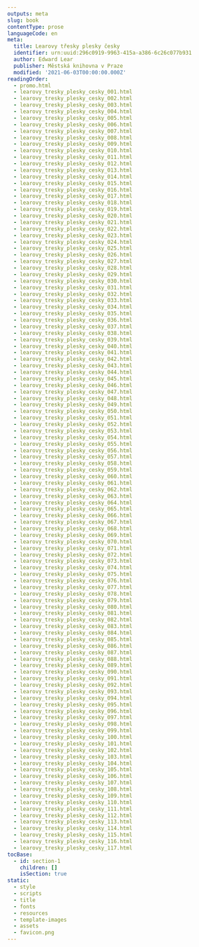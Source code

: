 ```yaml
---
outputs: meta
slug: book
contentType: prose
languageCode: en
meta:
  title: Learovy třesky plesky česky
  identifier: urn:uuid:296c0919-9963-415a-a386-6c26c077b931
  author: Edward Lear
  publisher: Městská knihovna v Praze
  modified: '2021-06-03T00:00:00.000Z'
readingOrder:
  - promo.html
  - learovy_tresky_plesky_cesky_001.html
  - learovy_tresky_plesky_cesky_002.html
  - learovy_tresky_plesky_cesky_003.html
  - learovy_tresky_plesky_cesky_004.html
  - learovy_tresky_plesky_cesky_005.html
  - learovy_tresky_plesky_cesky_006.html
  - learovy_tresky_plesky_cesky_007.html
  - learovy_tresky_plesky_cesky_008.html
  - learovy_tresky_plesky_cesky_009.html
  - learovy_tresky_plesky_cesky_010.html
  - learovy_tresky_plesky_cesky_011.html
  - learovy_tresky_plesky_cesky_012.html
  - learovy_tresky_plesky_cesky_013.html
  - learovy_tresky_plesky_cesky_014.html
  - learovy_tresky_plesky_cesky_015.html
  - learovy_tresky_plesky_cesky_016.html
  - learovy_tresky_plesky_cesky_017.html
  - learovy_tresky_plesky_cesky_018.html
  - learovy_tresky_plesky_cesky_019.html
  - learovy_tresky_plesky_cesky_020.html
  - learovy_tresky_plesky_cesky_021.html
  - learovy_tresky_plesky_cesky_022.html
  - learovy_tresky_plesky_cesky_023.html
  - learovy_tresky_plesky_cesky_024.html
  - learovy_tresky_plesky_cesky_025.html
  - learovy_tresky_plesky_cesky_026.html
  - learovy_tresky_plesky_cesky_027.html
  - learovy_tresky_plesky_cesky_028.html
  - learovy_tresky_plesky_cesky_029.html
  - learovy_tresky_plesky_cesky_030.html
  - learovy_tresky_plesky_cesky_031.html
  - learovy_tresky_plesky_cesky_032.html
  - learovy_tresky_plesky_cesky_033.html
  - learovy_tresky_plesky_cesky_034.html
  - learovy_tresky_plesky_cesky_035.html
  - learovy_tresky_plesky_cesky_036.html
  - learovy_tresky_plesky_cesky_037.html
  - learovy_tresky_plesky_cesky_038.html
  - learovy_tresky_plesky_cesky_039.html
  - learovy_tresky_plesky_cesky_040.html
  - learovy_tresky_plesky_cesky_041.html
  - learovy_tresky_plesky_cesky_042.html
  - learovy_tresky_plesky_cesky_043.html
  - learovy_tresky_plesky_cesky_044.html
  - learovy_tresky_plesky_cesky_045.html
  - learovy_tresky_plesky_cesky_046.html
  - learovy_tresky_plesky_cesky_047.html
  - learovy_tresky_plesky_cesky_048.html
  - learovy_tresky_plesky_cesky_049.html
  - learovy_tresky_plesky_cesky_050.html
  - learovy_tresky_plesky_cesky_051.html
  - learovy_tresky_plesky_cesky_052.html
  - learovy_tresky_plesky_cesky_053.html
  - learovy_tresky_plesky_cesky_054.html
  - learovy_tresky_plesky_cesky_055.html
  - learovy_tresky_plesky_cesky_056.html
  - learovy_tresky_plesky_cesky_057.html
  - learovy_tresky_plesky_cesky_058.html
  - learovy_tresky_plesky_cesky_059.html
  - learovy_tresky_plesky_cesky_060.html
  - learovy_tresky_plesky_cesky_061.html
  - learovy_tresky_plesky_cesky_062.html
  - learovy_tresky_plesky_cesky_063.html
  - learovy_tresky_plesky_cesky_064.html
  - learovy_tresky_plesky_cesky_065.html
  - learovy_tresky_plesky_cesky_066.html
  - learovy_tresky_plesky_cesky_067.html
  - learovy_tresky_plesky_cesky_068.html
  - learovy_tresky_plesky_cesky_069.html
  - learovy_tresky_plesky_cesky_070.html
  - learovy_tresky_plesky_cesky_071.html
  - learovy_tresky_plesky_cesky_072.html
  - learovy_tresky_plesky_cesky_073.html
  - learovy_tresky_plesky_cesky_074.html
  - learovy_tresky_plesky_cesky_075.html
  - learovy_tresky_plesky_cesky_076.html
  - learovy_tresky_plesky_cesky_077.html
  - learovy_tresky_plesky_cesky_078.html
  - learovy_tresky_plesky_cesky_079.html
  - learovy_tresky_plesky_cesky_080.html
  - learovy_tresky_plesky_cesky_081.html
  - learovy_tresky_plesky_cesky_082.html
  - learovy_tresky_plesky_cesky_083.html
  - learovy_tresky_plesky_cesky_084.html
  - learovy_tresky_plesky_cesky_085.html
  - learovy_tresky_plesky_cesky_086.html
  - learovy_tresky_plesky_cesky_087.html
  - learovy_tresky_plesky_cesky_088.html
  - learovy_tresky_plesky_cesky_089.html
  - learovy_tresky_plesky_cesky_090.html
  - learovy_tresky_plesky_cesky_091.html
  - learovy_tresky_plesky_cesky_092.html
  - learovy_tresky_plesky_cesky_093.html
  - learovy_tresky_plesky_cesky_094.html
  - learovy_tresky_plesky_cesky_095.html
  - learovy_tresky_plesky_cesky_096.html
  - learovy_tresky_plesky_cesky_097.html
  - learovy_tresky_plesky_cesky_098.html
  - learovy_tresky_plesky_cesky_099.html
  - learovy_tresky_plesky_cesky_100.html
  - learovy_tresky_plesky_cesky_101.html
  - learovy_tresky_plesky_cesky_102.html
  - learovy_tresky_plesky_cesky_103.html
  - learovy_tresky_plesky_cesky_104.html
  - learovy_tresky_plesky_cesky_105.html
  - learovy_tresky_plesky_cesky_106.html
  - learovy_tresky_plesky_cesky_107.html
  - learovy_tresky_plesky_cesky_108.html
  - learovy_tresky_plesky_cesky_109.html
  - learovy_tresky_plesky_cesky_110.html
  - learovy_tresky_plesky_cesky_111.html
  - learovy_tresky_plesky_cesky_112.html
  - learovy_tresky_plesky_cesky_113.html
  - learovy_tresky_plesky_cesky_114.html
  - learovy_tresky_plesky_cesky_115.html
  - learovy_tresky_plesky_cesky_116.html
  - learovy_tresky_plesky_cesky_117.html
tocBase:
  - id: section-1
    children: []
    isSection: true
static:
  - style
  - scripts
  - title
  - fonts
  - resources
  - template-images
  - assets
  - favicon.png
---
```

